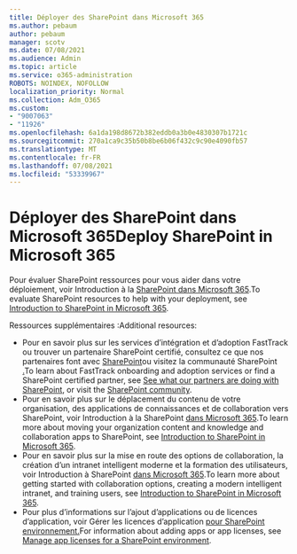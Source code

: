 ```yaml
---
title: Déployer des SharePoint dans Microsoft 365
ms.author: pebaum
author: pebaum
manager: scotv
ms.date: 07/08/2021
ms.audience: Admin
ms.topic: article
ms.service: o365-administration
ROBOTS: NOINDEX, NOFOLLOW
localization_priority: Normal
ms.collection: Adm_O365
ms.custom:
- "9007063"
- "11926"
ms.openlocfilehash: 6a1da198d8672b382eddb0a3b0e4830307b1721c
ms.sourcegitcommit: 270a1ca9c35b50b8be6b06f432c9c90e4090fb57
ms.translationtype: MT
ms.contentlocale: fr-FR
ms.lasthandoff: 07/08/2021
ms.locfileid: "53339967"
---
```

# <a name="deploy-sharepoint-in-microsoft-365"></a><span data-ttu-id="d0f09-102">Déployer des SharePoint dans Microsoft 365</span><span class="sxs-lookup"><span data-stu-id="d0f09-102">Deploy SharePoint in Microsoft 365</span></span>

<span data-ttu-id="d0f09-103">Pour évaluer SharePoint ressources pour vous aider dans votre déploiement, voir Introduction à la [SharePoint dans Microsoft 365](/sharepoint/introduction).</span><span class="sxs-lookup"><span data-stu-id="d0f09-103">To evaluate SharePoint resources to help with your deployment, see [Introduction to SharePoint in Microsoft 365](/sharepoint/introduction).</span></span> 

<span data-ttu-id="d0f09-104">Ressources supplémentaires :</span><span class="sxs-lookup"><span data-stu-id="d0f09-104">Additional resources:</span></span> 

- <span data-ttu-id="d0f09-105">Pour en savoir plus sur les services d’intégration et d’adoption FastTrack ou trouver un partenaire SharePoint certifié, consultez ce que nos partenaires font avec [SharePoint](/microsoft-365/sharepoint/sharepoint-partners-sharepoint-support)ou visitez la communauté SharePoint [.](https://techcommunity.microsoft.com/t5/sharepoint/ct-p/SharePoint)</span><span class="sxs-lookup"><span data-stu-id="d0f09-105">To learn about FastTrack onboarding and adoption services or find a SharePoint certified partner, see [See what our partners are doing with SharePoint](/microsoft-365/sharepoint/sharepoint-partners-sharepoint-support), or visit the [SharePoint community](https://techcommunity.microsoft.com/t5/sharepoint/ct-p/SharePoint).</span></span> 
- <span data-ttu-id="d0f09-106">Pour en savoir plus sur le déplacement du contenu de votre organisation, des applications de connaissances et de collaboration vers SharePoint, voir Introduction à la SharePoint [dans Microsoft 365](/sharepoint/introduction#migration).</span><span class="sxs-lookup"><span data-stu-id="d0f09-106">To learn more about moving your organization content and knowledge and collaboration apps to SharePoint, see [Introduction to SharePoint in Microsoft 365](/sharepoint/introduction#migration).</span></span> 
- <span data-ttu-id="d0f09-107">Pour en savoir plus sur la mise en route des options de collaboration, la création d’un intranet intelligent moderne et la formation des utilisateurs, voir Introduction à SharePoint [dans Microsoft 365](/sharepoint/introduction#collaboration).</span><span class="sxs-lookup"><span data-stu-id="d0f09-107">To learn more about getting started with collaboration options, creating a modern intelligent intranet, and training users, see [Introduction to SharePoint in Microsoft 365](/sharepoint/introduction#collaboration).</span></span> 
- <span data-ttu-id="d0f09-108">Pour plus d’informations sur l’ajout d’applications ou de licences d’application, voir Gérer les licences d’application [pour SharePoint environnement.](/sharepoint/manage-app-licenses)</span><span class="sxs-lookup"><span data-stu-id="d0f09-108">For information about adding apps or app licenses, see [Manage app licenses for a SharePoint environment](/sharepoint/manage-app-licenses).</span></span> 


